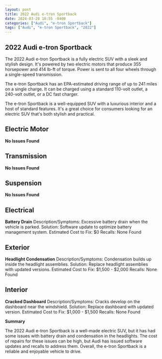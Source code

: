 ```yaml
---
layout: post
title: 2022 Audi e-tron Sportback
date: 2024-03-28 16:55 -0400
categories: ["Audi", "e-tron Sportback"]
tags: ["Audi", "e-tron Sportback", "2022"]
---
```

## 2022 Audi e-tron Sportback

The 2022 Audi e-tron Sportback is a fully electric SUV with a sleek and stylish design. It's powered by two electric motors that produce 355 horsepower and 414 lb-ft of torque. Power is sent to all four wheels through a single-speed transmission.

The e-tron Sportback has an EPA-estimated driving range of up to 241 miles on a single charge. It can be charged using a standard 110-volt outlet, a 240-volt outlet, or a DC fast charger.

The e-tron Sportback is a well-equipped SUV with a luxurious interior and a host of standard features. It's a great choice for consumers looking for an electric SUV that's both stylish and practical.

## Electric Motor

**No Issues Found**

## Transmission

**No Issues Found**

## Suspension

**No Issues Found**

## Electrical

**Battery Drain**
Description/Symptoms: Excessive battery drain when the vehicle is parked.
Solution: Software update to optimize battery management system.
Estimated Cost to Fix: $0
Recalls: None Found

## Exterior

**Headlight Condensation**
Description/Symptoms: Condensation builds up inside the headlight assemblies.
Solution: Replace headlight assemblies with updated versions.
Estimated Cost to Fix: $1,500 - $2,000
Recalls: None Found

## Interior

**Cracked Dashboard**
Description/Symptoms: Cracks develop on the dashboard near the windshield.
Solution: Replace dashboard with updated version.
Estimated Cost to Fix: $1,000 - $1,500
Recalls: None Found

**Summary**

The 2022 Audi e-tron Sportback is a well-made electric SUV, but it has had some issues with battery drain and condensation in the headlights. The cost of repairs for these issues can be high, but Audi has issued software updates and recalls to address them. Overall, the e-tron Sportback is a reliable and enjoyable vehicle to drive.
